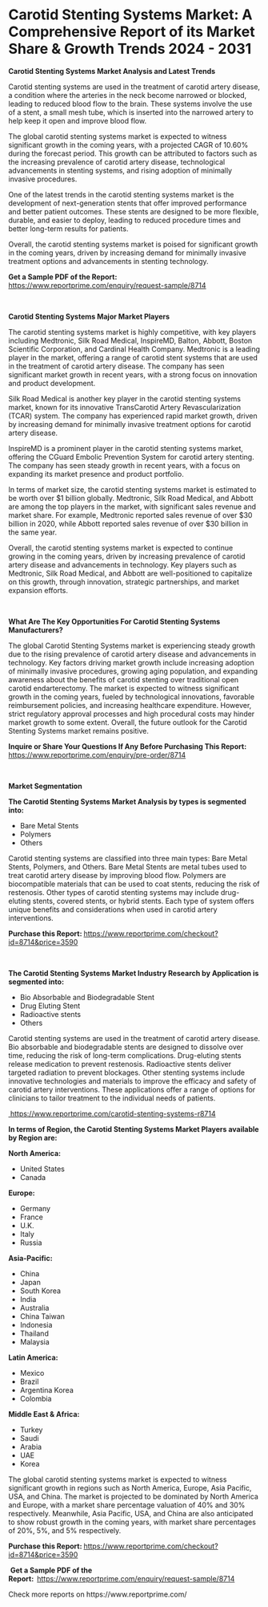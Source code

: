 <p><h1>Carotid Stenting Systems Market: A Comprehensive Report of its Market Share & Growth Trends 2024 - 2031</h1></p><p><strong>Carotid Stenting Systems Market Analysis and Latest Trends</strong></p>
<p><p>Carotid stenting systems are used in the treatment of carotid artery disease, a condition where the arteries in the neck become narrowed or blocked, leading to reduced blood flow to the brain. These systems involve the use of a stent, a small mesh tube, which is inserted into the narrowed artery to help keep it open and improve blood flow.</p><p>The global carotid stenting systems market is expected to witness significant growth in the coming years, with a projected CAGR of 10.60% during the forecast period. This growth can be attributed to factors such as the increasing prevalence of carotid artery disease, technological advancements in stenting systems, and rising adoption of minimally invasive procedures.</p><p>One of the latest trends in the carotid stenting systems market is the development of next-generation stents that offer improved performance and better patient outcomes. These stents are designed to be more flexible, durable, and easier to deploy, leading to reduced procedure times and better long-term results for patients.</p><p>Overall, the carotid stenting systems market is poised for significant growth in the coming years, driven by increasing demand for minimally invasive treatment options and advancements in stenting technology.</p></p>
<p><strong>Get a Sample PDF of the Report:&nbsp;</strong> <a href="https://www.reportprime.com/enquiry/request-sample/8714">https://www.reportprime.com/enquiry/request-sample/8714</a></p>
<p>&nbsp;</p>
<p><strong>Carotid Stenting Systems Major Market Players</strong></p>
<p><p>The carotid stenting systems market is highly competitive, with key players including Medtronic, Silk Road Medical, InspireMD, Balton, Abbott, Boston Scientific Corporation, and Cardinal Health Company. Medtronic is a leading player in the market, offering a range of carotid stent systems that are used in the treatment of carotid artery disease. The company has seen significant market growth in recent years, with a strong focus on innovation and product development.</p><p>Silk Road Medical is another key player in the carotid stenting systems market, known for its innovative TransCarotid Artery Revascularization (TCAR) system. The company has experienced rapid market growth, driven by increasing demand for minimally invasive treatment options for carotid artery disease.</p><p>InspireMD is a prominent player in the carotid stenting systems market, offering the CGuard Embolic Prevention System for carotid artery stenting. The company has seen steady growth in recent years, with a focus on expanding its market presence and product portfolio.</p><p>In terms of market size, the carotid stenting systems market is estimated to be worth over $1 billion globally. Medtronic, Silk Road Medical, and Abbott are among the top players in the market, with significant sales revenue and market share. For example, Medtronic reported sales revenue of over $30 billion in 2020, while Abbott reported sales revenue of over $30 billion in the same year.</p><p>Overall, the carotid stenting systems market is expected to continue growing in the coming years, driven by increasing prevalence of carotid artery disease and advancements in technology. Key players such as Medtronic, Silk Road Medical, and Abbott are well-positioned to capitalize on this growth, through innovation, strategic partnerships, and market expansion efforts.</p></p>
<p>&nbsp;</p>
<p><strong>What Are The Key Opportunities For Carotid Stenting Systems Manufacturers?</strong></p>
<p><p>The global Carotid Stenting Systems market is experiencing steady growth due to the rising prevalence of carotid artery disease and advancements in technology. Key factors driving market growth include increasing adoption of minimally invasive procedures, growing aging population, and expanding awareness about the benefits of carotid stenting over traditional open carotid endarterectomy. The market is expected to witness significant growth in the coming years, fueled by technological innovations, favorable reimbursement policies, and increasing healthcare expenditure. However, strict regulatory approval processes and high procedural costs may hinder market growth to some extent. Overall, the future outlook for the Carotid Stenting Systems market remains positive.</p></p>
<p><strong>Inquire or Share Your Questions If Any Before Purchasing This Report:</strong> <a href="https://www.reportprime.com/enquiry/pre-order/8714">https://www.reportprime.com/enquiry/pre-order/8714</a></p>
<p>&nbsp;</p>
<p><strong>Market Segmentation</strong></p>
<p><strong>The Carotid Stenting Systems Market Analysis by types is segmented into:</strong></p>
<p><ul><li>Bare Metal Stents</li><li>Polymers</li><li>Others</li></ul></p>
<p><p>Carotid stenting systems are classified into three main types: Bare Metal Stents, Polymers, and Others. Bare Metal Stents are metal tubes used to treat carotid artery disease by improving blood flow. Polymers are biocompatible materials that can be used to coat stents, reducing the risk of restenosis. Other types of carotid stenting systems may include drug-eluting stents, covered stents, or hybrid stents. Each type of system offers unique benefits and considerations when used in carotid artery interventions.</p></p>
<p><strong>Purchase this Report:&nbsp;</strong><a href="https://www.reportprime.com/checkout?id=8714&price=3590">https://www.reportprime.com/checkout?id=8714&price=3590</a></p>
<p>&nbsp;</p>
<p><strong>The Carotid Stenting Systems Market Industry Research by Application is segmented into:</strong></p>
<p><ul><li>Bio Absorbable and Biodegradable Stent</li><li>Drug Eluting Stent</li><li>Radioactive stents</li><li>Others</li></ul></p>
<p><p>Carotid stenting systems are used in the treatment of carotid artery disease. Bio absorbable and biodegradable stents are designed to dissolve over time, reducing the risk of long-term complications. Drug-eluting stents release medication to prevent restenosis. Radioactive stents deliver targeted radiation to prevent blockages. Other stenting systems include innovative technologies and materials to improve the efficacy and safety of carotid artery interventions. These applications offer a range of options for clinicians to tailor treatment to the individual needs of patients.</p></p>
<p><a href="https://www.reportprime.com/carotid-stenting-systems-r8714">&nbsp;https://www.reportprime.com/carotid-stenting-systems-r8714</a></p>
<p><strong>In terms of Region, the Carotid Stenting Systems Market Players available by Region are:</strong></p>
<p>
    <p> <strong> North America: </strong>
        <ul>
            <li>United States</li>
            <li>Canada</li>
        </ul>
        </p> 
    <p> <strong> Europe: </strong>
        <ul>
            <li>Germany</li>
            <li>France</li>
            <li>U.K.</li>
            <li>Italy</li>
            <li>Russia</li>
        </ul>
        </p> 
    <p> <strong> Asia-Pacific: </strong>
        <ul>
            <li>China</li>
            <li>Japan</li>
            <li>South Korea</li>
            <li>India</li>
            <li>Australia</li>
            <li>China Taiwan</li>
            <li>Indonesia</li>
            <li>Thailand</li>
            <li>Malaysia</li>
        </ul>
        </p> 
    <p> <strong> Latin America: </strong>
        <ul>
            <li>Mexico</li>
            <li>Brazil</li>
            <li>Argentina Korea</li>
            <li>Colombia</li>
        </ul>
        </p> 
    <p> <strong> Middle East & Africa: </strong>
        <ul>
            <li>Turkey</li>
            <li>Saudi</li>
            <li>Arabia</li>
            <li>UAE</li>
            <li>Korea</li>
        </ul>
    </p>
    </p>
<p><p>The global carotid stenting systems market is expected to witness significant growth in regions such as North America, Europe, Asia Pacific, USA, and China. The market is projected to be dominated by North America and Europe, with a market share percentage valuation of 40% and 30% respectively. Meanwhile, Asia Pacific, USA, and China are also anticipated to show robust growth in the coming years, with market share percentages of 20%, 5%, and 5% respectively.</p></p>
<p><strong>Purchase this Report: </strong><a href="https://www.reportprime.com/checkout?id=8714&price=3590">https://www.reportprime.com/checkout?id=8714&price=3590</a></p>
<p>&nbsp;<strong>Get a Sample PDF of the Report:&nbsp;&nbsp;</strong><a href="https://www.reportprime.com/enquiry/request-sample/8714">https://www.reportprime.com/enquiry/request-sample/8714</a></p>
<p><strong></strong></p>
<p>Check more reports on https://www.reportprime.com/</p>